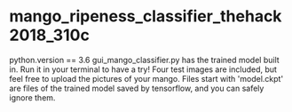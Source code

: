 # mango_ripeness_classifier_thehack2018_310c

python.version == 3.6
gui_mango_classifier.py has the trained model built in. Run it in your terminal to have a try! 
Four test images are included, but feel free to upload the pictures of your mango.
Files start with 'model.ckpt' are files of the trained model saved by tensorflow, and you can safely ignore them.  
